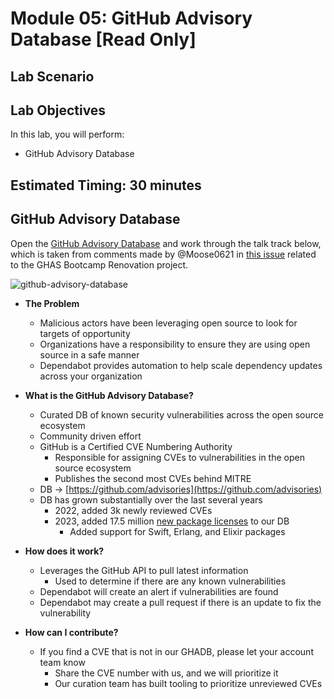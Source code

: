 # Module 05: GitHub Advisory Database [Read Only]

## Lab Scenario

## Lab Objectives
In this lab, you will perform:

- GitHub Advisory Database

## Estimated Timing: 30 minutes

## GitHub Advisory Database

Open the [GitHub Advisory Database](https://github.com/advisories) and work through the talk track below, which is taken from comments made by @Moose0621 in [this issue](https://github.com/github/field-security-specialists/issues/177#issuecomment-1440704862) related to the GHAS Bootcamp Renovation project.

![github-advisory-database](https://user-images.githubusercontent.com/22803099/236020080-c4ab17ba-86b8-4e43-a762-92626d94c6c1.png)

- **The Problem**
  - Malicious actors have been leveraging open source to look for targets of opportunity
  - Organizations have a responsibility to ensure they are using open source in a safe manner
  - Dependabot provides automation to help scale dependency updates across your organization

- **What is the GitHub Advisory Database?**
  - Curated DB of known security vulnerabilities across the open source ecosystem
  - Community driven effort
  - GitHub is a Certified CVE Numbering Authority
    - Responsible for assigning CVEs to vulnerabilities in the open source ecosystem
    - Publishes the second most CVEs behind MITRE
  - DB -> [https://github.com/advisories](https://github.com/advisories)
  - DB has grown substantially over the last several years
    - 2022, added 3k newly reviewed CVEs
    - 2023, added 17.5 million [new package licenses](https://github.blog/changelog/2023-07-10-new-license-information-for-17-5-million-packages/) to our DB
      - Added support for Swift, Erlang, and Elixir packages

- **How does it work?**
  - Leverages the GitHub API to pull latest information
    - Used to determine if there are any known vulnerabilities
  - Dependabot will create an alert if vulnerabilities are found
  - Dependabot may create a pull request if there is an update to fix the vulnerability

- **How can I contribute?**
  - If you find a CVE that is not in our GHADB, please let your account team know
    - Share the CVE number with us, and we will prioritize it
    - Our curation team has built tooling to prioritize unreviewed CVEs